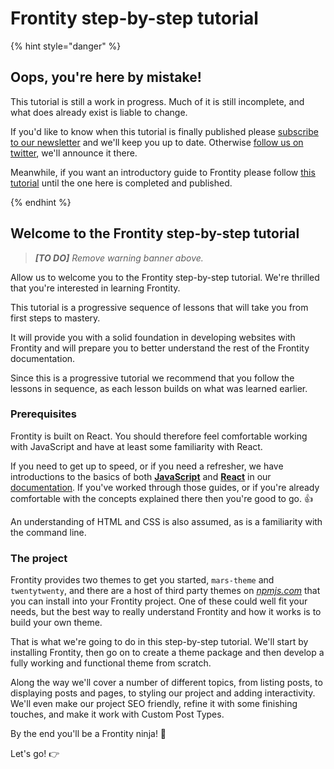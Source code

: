 # Frontity step-by-step tutorial

{% hint style="danger" %}

## Oops, you're here by mistake!

This tutorial is still a work in progress. Much of it is still incomplete, and what does already exist is liable to change.

If you'd like to know when this tutorial is finally published please [subscribe to our newsletter](https://frontity.org/#newsletter) and we'll keep you up to date. Otherwise [follow us on twitter](https://twitter.com/Frontity), we'll announce it there.

Meanwhile, if you want an introductory guide to Frontity please follow [this tutorial](https://github.com/frontity-demos/2020-06-jsnation-workshop) until the one here is completed and published.

{% endhint %}

## Welcome to the Frontity step-by-step tutorial

> _**[TO DO]** Remove warning banner above._

Allow us to welcome you to the Frontity step-by-step tutorial. We're thrilled that you're interested in learning Frontity.

This tutorial is a progressive sequence of lessons that will take you from first steps to mastery.

It will provide you with a solid foundation in developing websites with Frontity and will prepare you to better understand the rest of the Frontity documentation.

Since this is a progressive tutorial we recommend that you follow the lessons in sequence, as each lesson builds on what was learned earlier.

### Prerequisites

Frontity is built on React. You should therefore feel comfortable working with JavaScript and have at least some familiarity with React.

If you need to get up to speed, or if you need a refresher, we have introductions to the basics of both **[JavaScript](https://docs.frontity.org/guides/javascript-basics)** and **[React](https://docs.frontity.org/guides/react-basic)** in our [documentation](https://docs.frontity.org/). If you've worked through those guides, or if you're already comfortable with the concepts explained there then you're good to go. 👍

An understanding of HTML and CSS is also assumed, as is a familiarity with the command line.

### The project

Frontity provides two themes to get you started, `mars-theme` and `twentytwenty`, and there are a host of third party themes on [_npmjs.com_](https://www.npmjs.com/) that you can install into your Frontity project. One of these could well fit your needs, but the best way to really understand Frontity and how it works is to build your own theme.

That is what we're going to do in this step-by-step tutorial. We'll start by installing Frontity, then go on to create a theme package and then develop a fully working and functional theme from scratch.

Along the way we'll cover a number of different topics, from listing posts, to displaying posts and pages, to styling our project and adding interactivity. We'll even make our project SEO friendly, refine it with some finishing touches, and make it work with Custom Post Types.

By the end you'll be a Frontity ninja! 🥷

Let's go! 👉

